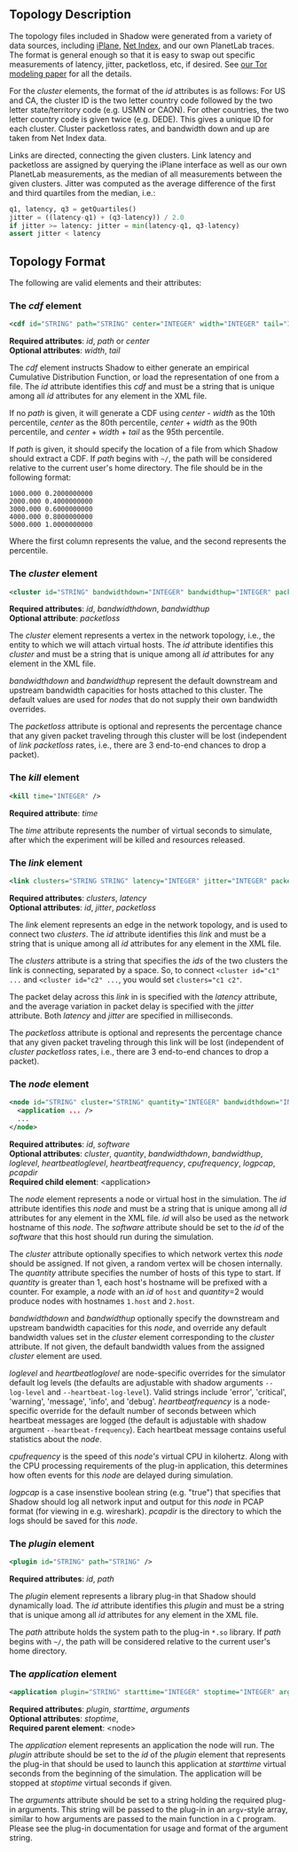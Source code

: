 ## Topology Description

The topology files included in Shadow were generated from a variety of data sources, including [iPlane](http://iplane.cs.washington.edu/), [Net Index](http://www.netindex.com/), and our own PlanetLab traces. The format is general enough so that it is easy to swap out specific measurements of latency, jitter, packetloss, etc, if desired. See [our Tor modeling paper](http://www-users.cs.umn.edu/~jansen/papers/tormodel-cset2012.pdf) for all the details.

For the _cluster_ elements, the format of the _id_ attributes is as follows: For US and CA, the cluster ID is the two letter country code followed by the two letter state/territory code (e.g. USMN or CAON). For other countries, the two letter country code is given twice (e.g. DEDE). This gives a unique ID for each cluster. Cluster packetloss rates, and bandwidth down and up are taken from Net Index data.

Links are directed, connecting the given clusters. Link latency and packetloss are assigned by querying the iPlane interface as well as our own PlanetLab measurements, as the median of all measurements between the given clusters. Jitter was computed as the average difference of the first and third quartiles from the median, i.e.:

```python
q1, latency, q3 = getQuartiles()
jitter = ((latency-q1) + (q3-latency)) / 2.0
if jitter >= latency: jitter = min(latency-q1, q3-latency)
assert jitter < latency
```
## Topology Format

The following are valid elements and their attributes:

### The _cdf_ element
```xml
<cdf id="STRING" path="STRING" center="INTEGER" width="INTEGER" tail="INTEGER" />
```
**Required attributes**: _id_, _path_ or _center_  
**Optional attributes**: _width_, _tail_

The _cdf_ element instructs Shadow to either generate an empirical Cumulative Distribution Function, or load the representation of one from a file. The _id_ attribute identifies this _cdf_ and must be a string that is unique among all _id_ attributes for any element in the XML file.

If no _path_ is given, it will generate a CDF using _center_ - _width_ as the 10th percentile, _center_ as the 80th percentile, _center_ + _width_ as the 90th percentile, and _center_ + _width_ + _tail_ as the 95th percentile.

If _path_ is given, it should specify the location of a file from which Shadow should extract a CDF. If _path_ begins with `~/`, the path will be considered relative to the current user's home directory. The file should be in the following format:

```text
1000.000 0.2000000000
2000.000 0.4000000000
3000.000 0.6000000000
4000.000 0.8000000000
5000.000 1.0000000000
```

Where the first column represents the value, and the second represents the percentile.

### The _cluster_ element
```xml
<cluster id="STRING" bandwidthdown="INTEGER" bandwidthup="INTEGER" packetloss="FLOAT" />
```
**Required attributes**: _id_, _bandwidthdown_, _bandwidthup_  
**Optional attribute**: _packetloss_

The _cluster_ element represents a vertex in the network topology, i.e., the entity to which we will attach virtual hosts. The _id_ attribute identifies this _cluster_ and must be a string that is unique among all _id_ attributes for any element in the XML file. 

_bandwidthdown_ and _bandwidthup_ represent the default downstream and upstream bandwidth capacities for hosts attached to this cluster. The default values are used for _nodes_ that do not supply their own bandwidth overrides. 

The _packetloss_ attribute is optional and represents the percentage chance that any given packet traveling through this cluster will be lost (independent of _link_ _packetloss_ rates, i.e., there are 3 end-to-end chances to drop a packet).

### The _kill_ element
```xml
<kill time="INTEGER" />
```
**Required attribute**: _time_  

The _time_ attribute represents the number of virtual seconds to simulate, after which the experiment will be killed and resources released.

### The _link_ element
```xml
<link clusters="STRING STRING" latency="INTEGER" jitter="INTEGER" packetloss="FLOAT" />
```
**Required attributes**: _clusters_, _latency_  
**Optional attributes**: _id_, _jitter_, _packetloss_

The _link_ element represents an edge in the network topology, and is used to connect two _clusters_. The _id_ attribute identifies this _link_ and must be a string that is unique among all _id_ attributes for any element in the XML file.

The _clusters_ attribute is a string that specifies the _ids_ of the two clusters the link is connecting, separated by a space. So, to connect `<cluster id="c1" ...` and `<cluster id="c2" ...`, you would set `clusters="c1 c2"`. 

The packet delay across this _link_ in is specified with the _latency_ attribute, and the average variation in packet delay is specified with the _jitter_ attribute. Both _latency_ and _jitter_ are specified in milliseconds. 

The _packetloss_ attribute is optional and represents the percentage chance that any given packet traveling through this link will be lost (independent of _cluster_ _packetloss_ rates, i.e., there are 3 end-to-end chances to drop a packet).

### The _node_ element
```xml
<node id="STRING" cluster="STRING" quantity="INTEGER" bandwidthdown="INTEGER" bandwidthup="INTEGER" loglevel="STRING" heartbeatloglevel="STRING" heartbeatfrequency="INTEGER" cpufrequency="INTEGER" logpcap="STRING" pcapdir="STRING" >
  <application ... />
  ...
</node>
```
**Required attributes**: _id_, _software_  
**Optional attributes**: _cluster_, _quantity_, _bandwidthdown_, _bandwidthup_, _loglevel_, _heartbeatloglevel_, _heartbeatfrequency_, _cpufrequency_, _logpcap_, _pcapdir_  
**Required child element**: \<application\>  

The _node_ element represents a node or virtual host in the simulation. The _id_ attribute identifies this _node_ and must be a string that is unique among all _id_ attributes for any element in the XML file. _id_ will also be used as the network hostname of this _node_. The _software_ attribute should be set to the _id_ of the _software_ that this host should run during the simulation.

The _cluster_ attribute optionally specifies to which network vertex this _node_ should be assigned. If not given, a random vertex will be chosen internally. The _quantity_ attribute specifies the number of hosts of this type to start. If _quantity_ is greater than 1, each host's hostname will be prefixed with a counter. For example, a _node_ with an _id_ of `host` and _quantity_=2 would produce nodes with hostnames `1.host` and `2.host`.

_bandwidthdown_ and _bandwidthup_ optionally specify the downstream and upstream bandwidth capacities for this _node_, and override any default bandwidth values set in the _cluster_ element corresponding to the _cluster_ attribute. If not given, the default bandwidth values from the assigned _cluster_ element are used.

_loglevel_ and _heartbeatloglovel_ are node-specific overrides for the simulator default log levels (the defaults are adjustable with shadow arguments `--log-level` and `--heartbeat-log-level`). Valid strings include 'error', 'critical', 'warning', 'message', 'info', and 'debug'. _heartbeatfrequency_ is a node-specific override for the default number of seconds between which heartbeat messages are logged (the default is adjustable with shadow argument `--heartbeat-frequency`). Each heartbeat message contains useful statistics about the _node_.

_cpufrequency_ is the speed of this _node's_ virtual CPU in kilohertz. Along with the CPU processing requirements of the plug-in application, this determines how often events for this _node_ are delayed during simulation.

_logpcap_ is a case insenstive boolean string (e.g. "true") that specifies that Shadow should log all network input and output for this _node_ in PCAP format (for viewing in e.g. wireshark). _pcapdir_ is the directory to which the logs should be saved for this _node_.

### The _plugin_ element
```xml
<plugin id="STRING" path="STRING" />
```
**Required attributes**: _id_, _path_  

The _plugin_ element represents a library plug-in that Shadow should dynamically load. The _id_ attribute identifies this _plugin_ and must be a string that is unique among all _id_ attributes for any element in the XML file. 

The _path_ attribute holds the system path to the plug-in `*.so` library. If _path_ begins with `~/`, the path will be considered relative to the current user's home directory.

### The _application_ element
```xml
<application plugin="STRING" starttime="INTEGER" stoptime="INTEGER" arguments="STRING" />
```
**Required attributes**: _plugin_, _starttime_, _arguments_  
**Optional attributes**: _stoptime_,  
**Required parent element**: \<node\>

The _application_ element represents an application the node will run. The _plugin_ attribute should be set to the _id_ of the _plugin_ element that represents the plug-in that should be used to launch this application at _starttime_ virtual seconds from the beginning of the simulation. The application will be stopped at _stoptime_ virtual seconds if given.

The _arguments_ attribute should be set to a string holding the required plug-in arguments. This string will be passed to the plug-in in an `argv`-style array, similar to how arguments are passed to the main function in a `C` program. Please see the plug-in documentation for usage and format of the argument string.